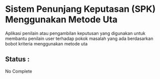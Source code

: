 # Sistem Penunjang Keputasan (SPK) Menggunakan Metode Uta
Aplikasi penilain atau pengambilan keputusan yang digunakan untuk membantu penilain user terhadap pokok masalah yang ada berdasarkan bobot kriteria menggunakan metode uta
## Status :
No Complete
